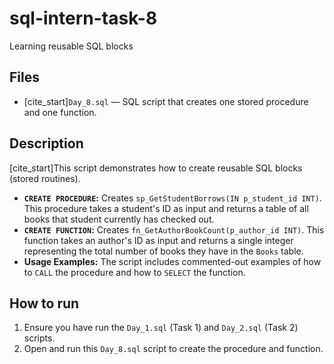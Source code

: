 # sql-intern-task-8
Learning reusable SQL blocks

## Files
- [cite_start]`Day_8.sql` — SQL script that creates one stored procedure and one function.

## Description
[cite_start]This script demonstrates how to create reusable SQL blocks (stored routines).
- **`CREATE PROCEDURE`:** Creates `sp_GetStudentBorrows(IN p_student_id INT)`. This procedure takes a student's ID as input and returns a table of all books that student currently has checked out.
- **`CREATE FUNCTION`:** Creates `fn_GetAuthorBookCount(p_author_id INT)`. This function takes an author's ID as input and returns a single integer representing the total number of books they have in the `Books` table.
- **Usage Examples:** The script includes commented-out examples of how to `CALL` the procedure and how to `SELECT` the function.

## How to run
1.  Ensure you have run the `Day_1.sql` (Task 1) and `Day_2.sql` (Task 2) scripts.
2.  Open and run this `Day_8.sql` script to create the procedure and function.
